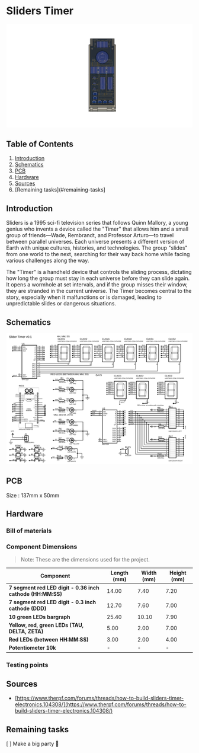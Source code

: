 # Sliders Timer
<img src="./04%20-%20schematics/v2%20-%20Timer%20-%20Assembly.png">

## Table of Contents
1. [Introduction](#introduction)
2. [Schematics](#schematics)
3. [PCB](#pcb)
4. [Hardware](#hardware)
5. [Sources](#sources)
6. [Remaining tasks](#remaining-tasks]

## Introduction
Sliders is a 1995 sci-fi television series that follows Quinn Mallory, a young genius who invents a device called the "Timer" that allows him and a small group of friends—Wade, Rembrandt, and Professor Arturo—to travel between parallel universes. Each universe presents a different version of Earth with unique cultures, histories, and technologies. The group "slides" from one world to the next, searching for their way back home while facing various challenges along the way.

The "Timer" is a handheld device that controls the sliding process, dictating how long the group must stay in each universe before they can slide again. It opens a wormhole at set intervals, and if the group misses their window, they are stranded in the current universe. The Timer becomes central to the story, especially when it malfunctions or is damaged, leading to unpredictable slides or dangerous situations.

## Schematics
![SVG Image](./04%20-%20schematics/00_proteus_timer_schematics.SVG)
## PCB
Size : 137mm x 50mm
## Hardware
### Bill of materials

### Component Dimensions
> Note: These are the dimensions used for the project.

| Component                                             | Length (mm) | Width (mm) | Height (mm) |
|-------------------------------------------------------|-------------|------------|-------------|
| **7 segment red LED digit - 0.36 inch cathode (HH:MM:SS)** | 14.00       | 7.40       | 7.20        |
| **7 segment red LED digit - 0.3 inch cathode (DDD)**       | 12.70       | 7.60       | 7.00        |
| **10 green LEDs bargraph**                                 | 25.40       | 10.10      | 7.90        |
| **Yellow, red, green LEDs (TAU, DELTA, ZETA)**             | 5.00        | 2.00       | 7.00        |
| **Red LEDs (between HH:MM:SS)**                            | 3.00        | 2.00       | 4.00        |
| **Potentiometer 10k**                                      | -           | -          | -           |

### Testing points

## Sources
+ [https://www.therpf.com/forums/threads/how-to-build-sliders-timer-electronics.104308/](https://www.therpf.com/forums/threads/how-to-build-sliders-timer-electronics.104308/)

## Remaining tasks
[ ] Make a big party :tada:
